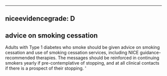 
---
niceevidencegrade: D
---

## advice on smoking cessation
Adults with Type 1 diabetes who smoke should be given advice on smoking cessation and use of smoking cessation services, including NICE guidance-recommended therapies. The messages should be reinforced in continuing smokers yearly if pre-contemplative of stopping, and at all clinical contacts if there is a prospect of their stopping.
'

